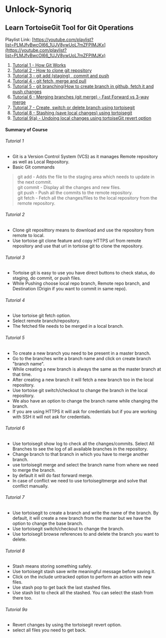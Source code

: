 # Unlock-Synoriq

## Learn TortoiseGit Tool for Git Operations
Playlist Link: [https://youtube.com/playlist?list=PLMJfvBwcOl66_1UJV8ywUoL7mZFPIMJKx](https://youtube.com/playlist?list=PLMJfvBwcOl66_1UJV8ywUoL7mZFPIMJKx)

1. [Tutorial 1 - How Git Works](#Tutorial-1)
2. [Tutorial 2 - How to clone git repository](#tutorial-2)
3. [Tutorial 3 - git add (staging) , commit and push](#Tutorial-3)
4. [Tutorial 4 - git fetch, merge and pull](#tutorial-4)
5. [Tutorial 5 - git branching(How to create branch in github, fetch it and push changes](#tutorial-5)
6. [Tutorial 6 - Merging branches (git merge) - Fast Forward vs 3-way merge](#tutorial-6)
7. [Tutorial 7 - Create, switch or delete branch using tortoisegit](#tutorial-7)
8. [Tutorial 8 - Stashing (save local changes) using tortoisegit](#tutorial-8)
9. [Tutorial 9(a) - Undoing local changes using tortoiseGit revert option](#tutorial-9a)

#### Summary of Course
###### Tutorial 1
* Git is a Version Control System (VCS) as it manages Remote repository as well as Local Repository.
* Basic Git commands
> git add - Adds the file to the staging area which needs to update in the next commit.<br>
> git commit - Display all the changes and new files.<br>
> git push - Push all the commits to the remote repository.<br>
> git fetch - Fetch all the changes/files to the local repository from the remote repository.<br>
###### Tutorial 2
* Clone git reposittory means to download and use the repository from remote to local.
* Use tortoise git clone feature and copy HTTPS url from remote repository and use that url in tortoise git to clone the repository.
###### Tutorial 3
* Tortoise git is easy to use you have direct buttons to check status, do staging, do commit, or push files.
* While Pushing choose local repo branch, Remote repo branch, and Destination (Origin if you want to commit in same repo).
###### Tutorial 4
* Use tortoise git fetch option.
* Select remote branch/repository.
* The fetched file needs to be merged in a local branch.
###### Tutorial 5
* To create a new branch you need to be present in a master branch.
* Go to the branches write a branch name and click on create branch "branch name".
* While creating a new branch is always the same as the master branch at that time.
* After creating a new branch it will fetch a new branch too in the local repository.
* Use tortoise git switch/checkout to change the branch in the local repository.
* We also have an option to change the branch name while changing the branch.
* If you are using HTTPS it will ask for credentials but if you are working with SSH it will not ask for credentials.
###### Tutorial 6
* Use tortoisegit show log to check all the changes/commits. Select All Branches to see the log of all available branches in the repository.
* Change branch to that branch in which you have to merge another branch.
* use tortoisegit merge and select the branch name from where we need to merge the branch.
* by default it will do fast forward merge.
* In case of conflict we need to use tortoisegitmerge and solve that conflict manually.
###### Tutorial 7
* Use tortoisegit to create a branch and write the name of the branch. By default, it will create a new branch from the master but we have the option to change the base branch.
* Use tortoisegit switch/checkout to change the branch.
* Use tortoisegit browse references to and delete the branch you want to delete.
###### Tutorial 8
* Stash means storing something safely.
* Use tortoisegit stash save write meaningful message before saving it.
* Click on the include untracked option to perform an action with new files.
* Use stash pop to get back the last stashed files.
* Use stash list to check all the stashed. You can select the stash from there too.
###### Tutorial 9a
* Revert changes by using the tortoisegit revert option.
* select all files you need to get back.
